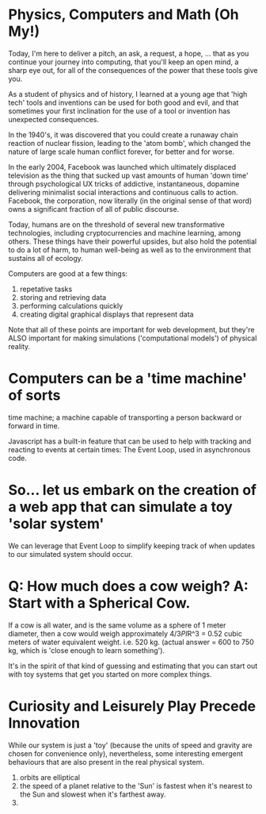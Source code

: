 # Physics, Computers and Math (Oh My!)

Today, I'm here to deliver a pitch, an ask, a request, a hope, ... that as you continue your journey into computing, that you'll keep an open mind, a sharp eye out, for all of the consequences of the power that these tools give you.

As a student of physics and of history, I learned at a young age that 'high tech' tools and inventions can be used for both good and evil, and that sometimes your first inclination for the use of a tool or invention has unexpected consequences.

In the 1940's, it was discovered that you could create a runaway chain reaction of nuclear fission, leading to the 'atom bomb', which changed the nature of large scale human conflict forever, for better and for worse.

In the early 2004, Facebook was launched which ultimately displaced television as the thing that sucked up vast amounts of human 'down time' through psychological UX tricks of addictive, instantaneous, dopamine delivering minimalist social interactions and continuous calls to action. Facebook, the corporation, now literally (in the original sense of that word) owns a significant fraction of all of public discourse.

Today, humans are on the threshold of several new transformative technologies, including cryptocurrencies and machine learning, among others. These things have their powerful upsides, but also hold the potential to do a lot of harm, to human well-being as well as to the environment that sustains all of ecology.

Computers are good at a few things:

1. repetative tasks
1. storing and retrieving data
1. performing calculations quickly
1. creating digital graphical displays that represent data

Note that all of these points are important for web development, but they're ALSO important for making simulations ('computational models') of physical reality.

# Computers can be a 'time machine' of sorts

time machine; a machine capable of transporting a person backward or forward in time.

Javascript has a built-in feature that can be used to help with tracking and reacting to events at certain times: The Event Loop, used in asynchronous code.

# So... let us embark on the creation of a web app that can simulate a toy 'solar system'

We can leverage that Event Loop to simplify keeping track of when updates to our simulated system should occur.

# Q: How much does a cow weigh? A: Start with a Spherical Cow.

If a cow is all water, and is the same volume as a sphere of 1 meter diameter, then a cow would weigh approximately 4/3*PI*R^3 = 0.52 cubic meters of water equivalent weight. i.e. 520 kg. (actual answer = 600 to 750 kg, which is 'close enough to learn something').

It's in the spirit of that kind of guessing and estimating that you can start out with toy systems that get you started on more complex things.

# Curiosity and Leisurely Play Precede Innovation

While our system is just a 'toy' (because the units of speed and gravity are chosen for convenience only), nevertheless, some interesting emergent behaviours that are also present in the real physical system.

1. orbits are elliptical
1. the speed of a planet relative to the 'Sun' is fastest when it's nearest to the Sun and slowest when it's farthest away.
1. 